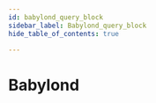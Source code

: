 ```yaml
---
id: babylond_query_block
sidebar_label: Babylond_query_block
hide_table_of_contents: true

---
```


# Babylond